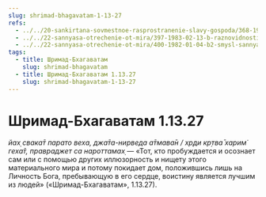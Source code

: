 ```yaml
---
slug: shrimad-bhagavatam-1-13-27
refs:
  - ../../20-sankirtana-sovmestnoe-rasprostranenie-slavy-gospoda/368-1982-02-27-a2-rasprostraniteli-kapel-nektara.md
  - ../../22-sannyasa-otrechenie-ot-mira/397-1983-02-13-b-raznovidnosti-i-filosofskie-aspekty-sannyasy.md
  - ../../22-sannyasa-otrechenie-ot-mira/400-1982-01-04-b2-smysl-sannyasy-dlya-vajshnava-v-kali-yugu.md
tags:
  - title: Шримад-Бхагаватам
    slug: shrimad-bhagavatam
  - title: Шримад-Бхагаватам 1.13.27
    slug: shrimad-bhagavatam-1-13-27
---
```


# Шримад-Бхагаватам 1.13.27

*йах̣ свака̄т парато веха, джа̄та-нирведа а̄тмава̄н / хр̣ди кр̣тва̄ харим̇ геха̄т, правраджет са нароттамах̣* — «Тот, кто пробуждается и осознает сам или с помощью других иллюзорность и нищету этого материального мира и потому покидает дом, положившись лишь на Личность Бога, пребывающую в его сердце, воистину является лучшим из людей» («Шримад-Бхагаватам», 1.13.27).
